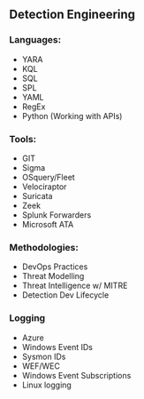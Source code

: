 
## Detection Engineering

### Languages:
 - YARA
 - KQL
 - SQL
 - SPL
 - YAML
 - RegEx
 - Python (Working with APIs)


### Tools:
 - GIT
 - Sigma
 - OSquery/Fleet
 - Velociraptor
 - Suricata
 - Zeek
 - Splunk Forwarders
 - Microsoft ATA


### Methodologies:
 - DevOps Practices
 - Threat Modelling
 - Threat Intelligence w/ MITRE
 - Detection Dev Lifecycle
 
 
### Logging
 - Azure
 - Windows Event IDs
 - Sysmon IDs
 - WEF/WEC
 - Windows Event Subscriptions
 - Linux logging
